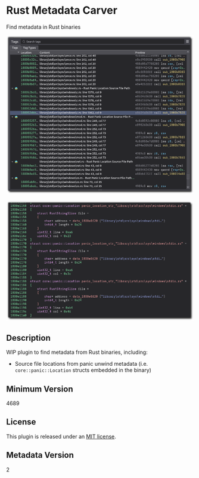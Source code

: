 # Rust Metadata Carver
Find metadata in Rust binaries

![A screenshot of the Tags interface in Binary Ninja, showing a large number of tags labelled with the source file path, source file line, and source file column of panic location metadata embedded inside a Rust binary. For example, one tag has the label "library\std\src\sys\windows\c.rs: line 1362, col 9". All tags are using the 😱 emoji as an icon.](images/panic-path-tags-screenshot-border.png)

![A screenshot of several Rust "core::panic::Location" structs, all with the source file path "library\std\src\sys\windows\stdio.rs" and each with a line number and column number.](images/panic-location-structs-screenshot-border.png)

## Description

WIP plugin to find metadata from Rust binaries, including:

- Source file locations from panic unwind metadata (i.e. `core::panic::Location` structs embedded in the binary) 

## Minimum Version

4689

## License

This plugin is released under an [MIT license](./LICENSE).

## Metadata Version

2